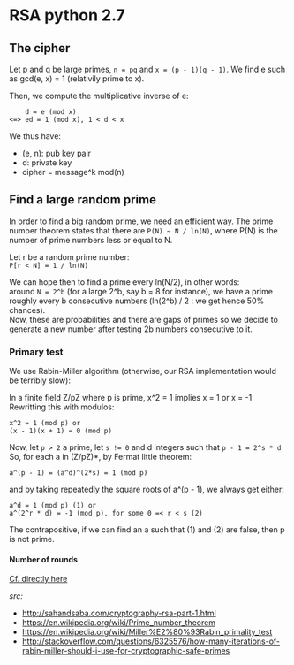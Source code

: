 # RSA python 2.7

## The cipher
Let p and q be large primes, `n = pq` and `x = (p - 1)(q - 1)`.
We find e such as gcd(e, x) = 1 (relativily prime to x). 

Then, we compute the multiplicative inverse of e:
```
    d = e (mod x) 
<=> ed = 1 (mod x), 1 < d < x
```
We thus have: 
- (e, n): pub key pair
- d: private key
- cipher = message^k mod(n)

## Find a large random prime
In order to find a big random prime, we need an efficient way. The prime number
theorem states that there are `P(N) ~ N / ln(N)`, where P(N) is the number of
prime numbers less or equal to N.

Let r be a random prime number:</br>
`P[r < N] = 1 / ln(N)`

We can hope then to find a prime every ln(N/2), in other words: </br>
around `N = 2^b` (for a large 2^b, say b = 8 for instance), we have a prime 
roughly every b consecutive numbers (ln(2^b) / 2 : we get hence 50% chances). </br>
Now, these are probabilities and there are gaps of primes so we decide to
generate a new number after testing 2b numbers consecutive to it.

### Primary test
We use Rabin-Miller algorithm (otherwise, our RSA implementation would be
terribly slow):

In a finite field Z/pZ where p is prime, x^2 = 1 implies x = 1 or x = -1
Rewritting this with modulos:
```
x^2 = 1 (mod p) or 
(x - 1)(x + 1) = 0 (mod p)
```

Now, let `p > 2` a prime, let `s != 0` and d integers such that `p - 1 = 2^s * d`
So, for each a in (Z/pZ)*, by Fermat little theorem:

```a^(p - 1) = (a^d)^(2*s) = 1 (mod p)```

and by taking repeatedly the square roots of a^(p - 1), we always get either:
```
a^d = 1 (mod p) (1) or
a^(2^r * d) = -1 (mod p), for some 0 =< r < s (2)
```

The contrapositive, if we can find an a such that (1) and (2) are false, then
p is not prime.

#### Number of rounds
[Cf. directly here](http://stackoverflow.com/questions/6325576/how-many-iterations-of-rabin-miller-should-i-use-for-cryptographic-safe-primes)


*src:*
- <http://sahandsaba.com/cryptography-rsa-part-1.html> 
- <https://en.wikipedia.org/wiki/Prime_number_theorem>
- <https://en.wikipedia.org/wiki/Miller%E2%80%93Rabin_primality_test>
- <http://stackoverflow.com/questions/6325576/how-many-iterations-of-rabin-miller-should-i-use-for-cryptographic-safe-primes>

